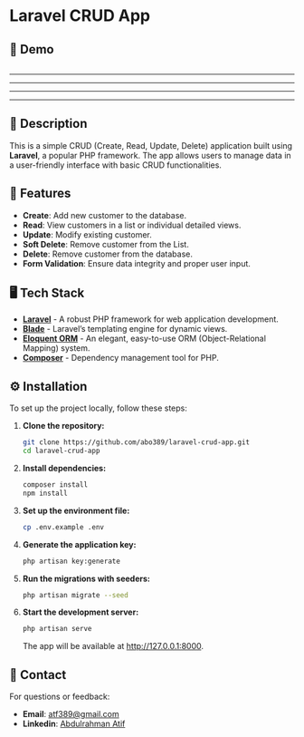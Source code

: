 # Laravel CRUD App

## 🚀 Demo
  [![]()]()

***
***
___
___

## 📖 Description

This is a simple CRUD (Create, Read, Update, Delete) application built using **Laravel**, a popular PHP framework. The app allows users to manage data in a user-friendly interface with basic CRUD functionalities.


## 🌟 Features

- **Create**: Add new customer to the database.
- **Read**: View customers in a list or individual detailed views.
- **Update**: Modify existing customer.
- **Soft Delete**: Remove customer from the List.
- **Delete**: Remove customer from the database.
- **Form Validation**: Ensure data integrity and proper user input.


## 🖥️ Tech Stack

- **[Laravel](https://laravel.com/)** - A robust PHP framework for web application development.
- **[Blade](https://laravel.com/docs/8.x/blade)** - Laravel’s templating engine for dynamic views.
- **[Eloquent ORM](https://laravel.com/docs/8.x/eloquent)** - An elegant, easy-to-use ORM (Object-Relational Mapping) system.
- **[Composer](https://getcomposer.org/)** - Dependency management tool for PHP.


## ⚙️ Installation

To set up the project locally, follow these steps:

1. **Clone the repository:**

   ```bash
   git clone https://github.com/abo389/laravel-crud-app.git
   cd laravel-crud-app
   ```

2. **Install dependencies:**

    ```bash
    composer install
    npm install
    ```

3. **Set up the environment file:**

   ```bash
   cp .env.example .env
   ```

4. **Generate the application key:**

   ```bash
   php artisan key:generate
   ```

5. **Run the migrations with seeders:**

   ```bash
   php artisan migrate --seed
   ```

6. **Start the development server:**

   ```bash
   php artisan serve
    ```
   The app will be available at http://127.0.0.1:8000.


## 📧 Contact
For questions or feedback:

- **Email**: [atf389@gmail.com](mailto:atf389@gmail.com)
- **Linkedin**: [Abdulrahman Atif](https://www.linkedin.com/in/abdulrahman-atef-166697216/)
